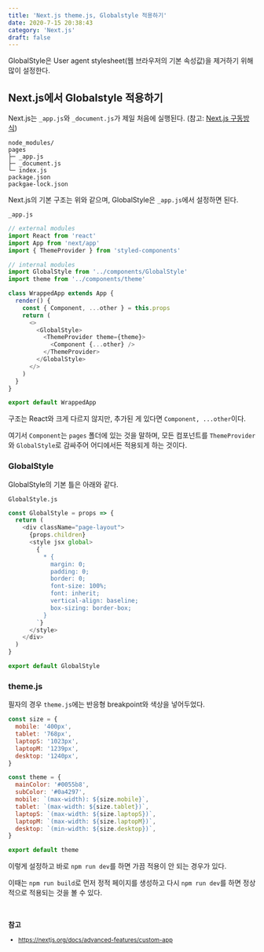 ```yaml
---
title: 'Next.js theme.js, Globalstyle 적용하기'
date: 2020-7-15 20:38:43
category: 'Next.js'
draft: false
---
```


GlobalStyle은 User agent stylesheet(웹 브라우저의 기본 속성값)을 제거하기 위해 많이 설정한다.

## Next.js에서 Globalstyle 적용하기

Next.js는 `_app.js`와 `_document.js`가 제일 처음에 실행된다. (참고: [Next.js 구동방식](https://howdy-mj.netlify.app/next.js/next-js-intro/#nextjs%EC%9D%98-ssr))

```
node_modules/
pages
├─ _app.js
├─ _document.js
└─ index.js
package.json
packgae-lock.json
```

Next.js의 기본 구조는 위와 같으며, GlobalStyle은 `_app.js`에서 설정하면 된다.

`_app.js`

```js
// external modules
import React from 'react'
import App from 'next/app'
import { ThemeProvider } from 'styled-components'

// internal modules
import GlobalStyle from '../components/GlobalStyle'
import theme from '../components/theme'

class WrappedApp extends App {
  render() {
    const { Component, ...other } = this.props
    return (
      <>
        <GlobalStyle>
          <ThemeProvider theme={theme}>
            <Component {...other} />
          </ThemeProvider>
        </GlobalStyle>
      </>
    )
  }
}

export default WrappedApp
```

구조는 React와 크게 다르지 않지만, 추가된 게 있다면 `Component, ...other`이다.

여기서 `Component`는 `pages` 폴더에 있는 것을 말하며, 모든 컴포넌트를 `ThemeProvider`와 `GlobalStyle`로 감싸주어 어디에서든 적용되게 하는 것이다.

### GlobalStyle

GlobalStyle의 기본 틀은 아래와 같다.

`GlobalStyle.js`

```js
const GlobalStyle = props => {
  return (
    <div className="page-layout">
      {props.children}
      <style jsx global>
        {`
          * {
            margin: 0;
            padding: 0;
            border: 0;
            font-size: 100%;
            font: inherit;
            vertical-align: baseline;
            box-sizing: border-box;
          }
        `}
      </style>
    </div>
  )
}

export default GlobalStyle
```

### theme.js

필자의 경우 `theme.js`에는 반응형 breakpoint와 색상을 넣어두었다.

```js
const size = {
  mobile: '400px',
  tablet: '768px',
  laptopS: '1023px',
  laptopM: '1239px',
  desktop: '1240px',
}

const theme = {
  mainColor: '#0055b8',
  subColor: '#0a4297',
  mobile: `(max-width): ${size.mobile}`,
  tablet: `(max-width: ${size.tablet})`,
  laptopS: `(max-width: ${size.laptopS})`,
  laptopM: `(max-width: ${size.laptopM})`,
  desktop: `(min-width: ${size.desktop})`,
}

export default theme
```

이렇게 설정하고 바로 `npm run dev`를 하면 가끔 적용이 안 되는 경우가 있다.

이때는 `npm run build`로 먼저 정적 페이지를 생성하고 다시 `npm run dev`를 하면 정상적으로 적용되는 것을 볼 수 있다.

<br />

**참고**

<div style="font-size: 12px;">

- https://nextjs.org/docs/advanced-features/custom-app

</div>

